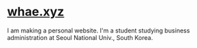 # [whae.xyz](https://whae.xyz)
I am making a personal website.
I'm a student studying business administration at Seoul National Univ., South Korea.